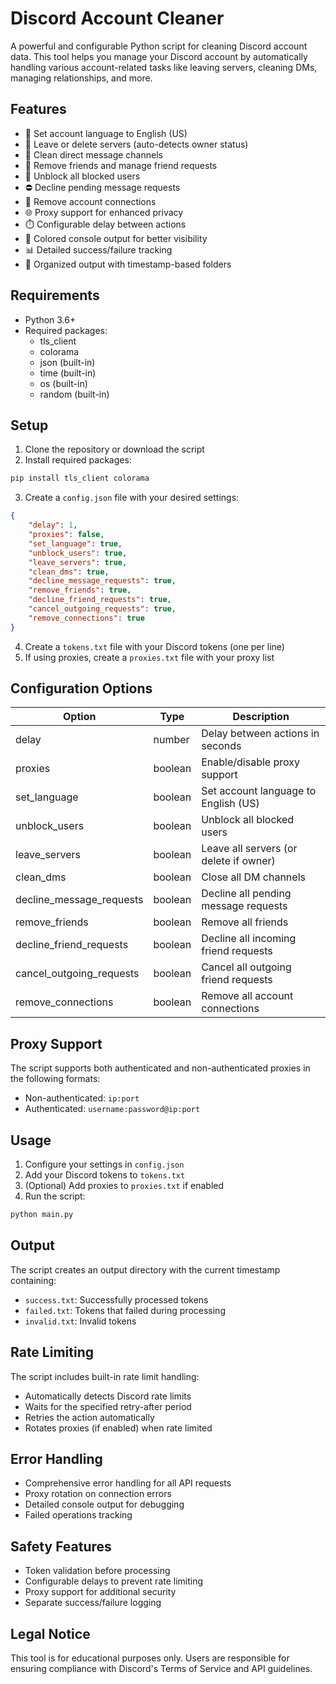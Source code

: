 # Discord Account Cleaner

A powerful and configurable Python script for cleaning Discord account data. This tool helps you manage your Discord account by automatically handling various account-related tasks like leaving servers, cleaning DMs, managing relationships, and more.

## Features

- 🔄 Set account language to English (US)
- 🚪 Leave or delete servers (auto-detects owner status)
- 💬 Clean direct message channels
- 👥 Remove friends and manage friend requests
- 🚫 Unblock all blocked users
- ⛔ Decline pending message requests
- 🔗 Remove account connections
- 🌐 Proxy support for enhanced privacy
- ⏱️ Configurable delay between actions
- 🎨 Colored console output for better visibility
- 📊 Detailed success/failure tracking
- 📁 Organized output with timestamp-based folders

## Requirements

- Python 3.6+
- Required packages:
  - tls_client
  - colorama
  - json (built-in)
  - time (built-in)
  - os (built-in)
  - random (built-in)

## Setup

1. Clone the repository or download the script
2. Install required packages:
```bash
pip install tls_client colorama
```
3. Create a `config.json` file with your desired settings:
```json
{
    "delay": 1,
    "proxies": false,
    "set_language": true,
    "unblock_users": true,
    "leave_servers": true,
    "clean_dms": true,
    "decline_message_requests": true,
    "remove_friends": true,
    "decline_friend_requests": true,
    "cancel_outgoing_requests": true,
    "remove_connections": true
}
```
4. Create a `tokens.txt` file with your Discord tokens (one per line)
5. If using proxies, create a `proxies.txt` file with your proxy list

## Configuration Options

| Option | Type | Description |
|--------|------|-------------|
| delay | number | Delay between actions in seconds |
| proxies | boolean | Enable/disable proxy support |
| set_language | boolean | Set account language to English (US) |
| unblock_users | boolean | Unblock all blocked users |
| leave_servers | boolean | Leave all servers (or delete if owner) |
| clean_dms | boolean | Close all DM channels |
| decline_message_requests | boolean | Decline all pending message requests |
| remove_friends | boolean | Remove all friends |
| decline_friend_requests | boolean | Decline all incoming friend requests |
| cancel_outgoing_requests | boolean | Cancel all outgoing friend requests |
| remove_connections | boolean | Remove all account connections |

## Proxy Support

The script supports both authenticated and non-authenticated proxies in the following formats:
- Non-authenticated: `ip:port`
- Authenticated: `username:password@ip:port`

## Usage

1. Configure your settings in `config.json`
2. Add your Discord tokens to `tokens.txt`
3. (Optional) Add proxies to `proxies.txt` if enabled
4. Run the script:
```bash
python main.py
```

## Output

The script creates an output directory with the current timestamp containing:
- `success.txt`: Successfully processed tokens
- `failed.txt`: Tokens that failed during processing
- `invalid.txt`: Invalid tokens

## Rate Limiting

The script includes built-in rate limit handling:
- Automatically detects Discord rate limits
- Waits for the specified retry-after period
- Retries the action automatically
- Rotates proxies (if enabled) when rate limited

## Error Handling

- Comprehensive error handling for all API requests
- Proxy rotation on connection errors
- Detailed console output for debugging
- Failed operations tracking

## Safety Features

- Token validation before processing
- Configurable delays to prevent rate limiting
- Proxy support for additional security
- Separate success/failure logging

## Legal Notice

This tool is for educational purposes only. Users are responsible for ensuring compliance with Discord's Terms of Service and API guidelines.
